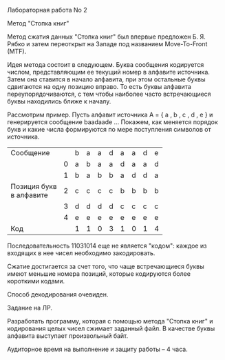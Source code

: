 Лабораторная работа No 2

Метод "Стопка книг"

Метод сжатия данных "Стопка книг" был впервые предложен Б. Я. Рябко и затем
переоткрыт на Западе под названием Move-To-Front (MTF).

Идея метода состоит в следующем. Буква сообщения кодируется числом,
представляющим ее текущий номер в алфавите источника. Затем она ставится в начало
алфавита, при этом остальные буквы сдвигаются на одну позицию вправо. То есть буквы
алфавита переупорядочиваются, с тем чтобы наиболее часто встречающиеся буквы
находились ближе к началу.

Рассмотрим пример. Пусть алфавит источника A = { a , b , c , d , e } и генерируется
сообщение baadaade ... Покажем, как меняется порядок букв и какие числа формируются
по мере поступления символов от источника.

<table>
 <tr>
  <td>  Сообщение   </td>
  <td>              </td>
  <td> b            </td>
  <td> a            </td>
  <td> a            </td>
  <td> d            </td>
  <td> a            </td>
  <td> a            </td>
  <td> d            </td>
  <td> e            </td>
 </tr>
 <tr>
  <td>              </td>
  <td> 0            </td>
  <td> a            </td>
  <td> b            </td>
  <td> a            </td>
  <td> a            </td>
  <td> d            </td>
  <td> a            </td>
  <td> a            </td>
  <td> d            </td>
 </tr>
 <tr>
  <td>              </td>
  <td> 1            </td>
  <td> b            </td>
  <td> a            </td>
  <td> b            </td>
  <td> b            </td>
  <td> a            </td>
  <td> d            </td>
  <td> d            </td>
  <td> a            </td>
 </tr>
 <tr>
  <td> 
   Позиция букв <br>
   в алфавите
  </td>
  <td> 2            </td>
  <td> c            </td>
  <td> c            </td>
  <td> c            </td>
  <td> c            </td>
  <td> b            </td>
  <td> b            </td>
  <td> b            </td>
  <td> b            </td>
 </tr>
 <tr>
  <td>              </td>
  <td> 3            </td>
  <td> d            </td>
  <td> d            </td>
  <td> d            </td>
  <td> d            </td>
  <td> c            </td>
  <td> c            </td>
  <td> c            </td>
  <td> c            </td>
 </tr>
 <tr>
  <td>              </td>
  <td> 4            </td>
  <td> e            </td>
  <td> e            </td>
  <td> e            </td>
  <td> e            </td>
  <td> e            </td>
  <td> e            </td>
  <td> e            </td>
  <td> e            </td>
 </tr>
 <tr>
  <td> Код          </td>
  <td>              </td>
  <td> 1            </td>
  <td> 1            </td>
  <td> 0            </td>
  <td> 3            </td>
  <td> 1            </td>
  <td> 0            </td>
  <td> 1            </td>
  <td> 4            </td>
 </tr>
</table>

Последовательность 11031014 еще не является "кодом": каждое из входящих в нее
чисел необходимо закодировать.

Сжатие достигается за счет того, что чаще встречающиеся буквы имеют меньшие
номера позиций, которые кодируются более короткими кодами.

Способ декодирования очевиден.

Задание на ЛР.

Разработать программу, которая с помощью метода "Стопка книг"
и кодирования целых чисел сжимает заданный файл. В качестве буквы алфавита
выступает произвольный байт.

Аудиторное время на выполнение и защиту работы – 4 часа.
